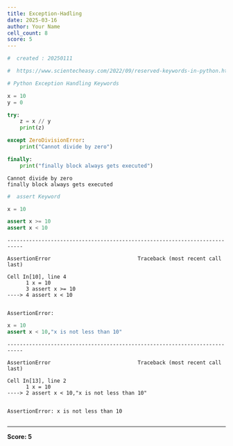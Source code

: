 ```yaml
---
title: Exception-Hadling
date: 2025-03-16
author: Your Name
cell_count: 8
score: 5
---
```


```python
#  created : 20250111
```


```python
#  https://www.scientecheasy.com/2022/09/reserved-keywords-in-python.html/
```


```python
# Python Exception Handling Keywords

```


```python
x = 10
y = 0

try:
    z = x // y 
    print(z)

except ZeroDivisionError:
    print("Cannot divide by zero")

finally:
    print("finally block always gets executed")
```

    Cannot divide by zero
    finally block always gets executed



```python
#  assert Keyword

```


```python
x = 10 

assert x >= 10 
assert x < 10
```


    ---------------------------------------------------------------------------

    AssertionError                            Traceback (most recent call last)

    Cell In[10], line 4
          1 x = 10 
          3 assert x >= 10 
    ----> 4 assert x < 10


    AssertionError: 



```python
x = 10
assert x < 10,"x is not less than 10"
```


    ---------------------------------------------------------------------------

    AssertionError                            Traceback (most recent call last)

    Cell In[13], line 2
          1 x = 10
    ----> 2 assert x < 10,"x is not less than 10"


    AssertionError: x is not less than 10



```python

```


---
**Score: 5**